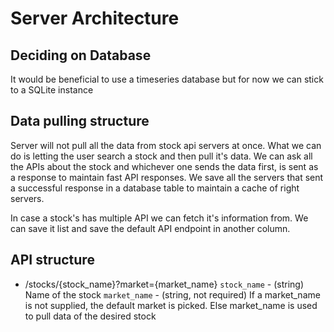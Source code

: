 # Server Architecture

## Deciding on Database

It would be beneficial to use a timeseries database but for now we can stick to a SQLite instance


## Data pulling structure

Server will not pull all the data from stock api servers at once. What we can do is letting the user
search a stock and then pull it's data. We can ask all the APIs about the stock and whichever one 
sends the data first, is sent as a response to maintain fast API responses. We save all the servers 
that sent a successful response in a database table to maintain a cache of right servers.

In case a stock's has multiple API we can fetch it's information from. We can save it list and save
the default API endpoint in another column.


## API structure

- /stocks/{stock_name}?market={market_name}
  `stock_name` - (string) Name of the stock 
  `market_name` - (string, not required) If a market_name is not supplied, the default market is picked.
  Else market_name is used to pull data of the desired stock
